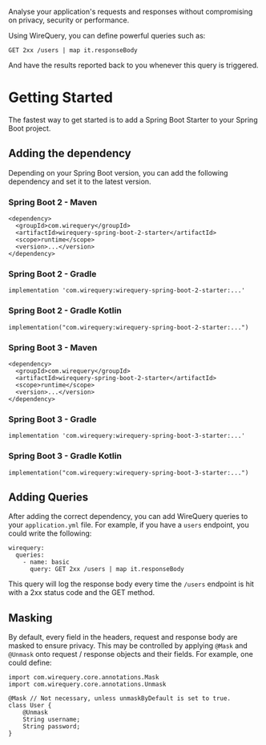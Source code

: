Analyse your application's requests and responses without compromising on privacy, security or performance.

Using WireQuery, you can define powerful queries such as:
```
GET 2xx /users | map it.responseBody
```
And have the results reported back to you whenever this query is triggered.

# Getting Started
The fastest way to get started is to add a Spring Boot Starter to your Spring Boot project.

## Adding the dependency
Depending on your Spring Boot version, you can add the following dependency and set it to the latest version.

### Spring Boot 2 - Maven
```
<dependency>
  <groupId>com.wirequery</groupId>
  <artifactId>wirequery-spring-boot-2-starter</artifactId>
  <scope>runtime</scope>
  <version>...</version>
</dependency>
```

### Spring Boot 2 - Gradle
```
implementation 'com.wirequery:wirequery-spring-boot-2-starter:...'
```

### Spring Boot 2 - Gradle Kotlin
```
implementation("com.wirequery:wirequery-spring-boot-2-starter:...")
```

### Spring Boot 3 - Maven
```
<dependency>
  <groupId>com.wirequery</groupId>
  <artifactId>wirequery-spring-boot-2-starter</artifactId>
  <scope>runtime</scope>
  <version>...</version>
</dependency>
```

### Spring Boot 3 - Gradle
```
implementation 'com.wirequery:wirequery-spring-boot-3-starter:...'
```

### Spring Boot 3 - Gradle Kotlin
```
implementation("com.wirequery:wirequery-spring-boot-3-starter:...")
```

## Adding Queries
After adding the correct dependency, you can add WireQuery queries to your `application.yml` file. For example, if you have a `users` endpoint, you could write the following:
```
wirequery:
  queries:
    - name: basic
      query: GET 2xx /users | map it.responseBody
```
This query will log the response body every time the `/users` endpoint is hit with a 2xx status code and the GET method.

## Masking
By default, every field in the headers, request and response body are masked to ensure privacy. This may be controlled by applying `@Mask` and `@Unmask` onto request / response objects and their fields. For example, one could define:

```
import com.wirequery.core.annotations.Mask
import com.wirequery.core.annotations.Unmask

@Mask // Not necessary, unless unmaskByDefault is set to true.
class User {
    @Unmask
    String username;
    String password;
}
```
